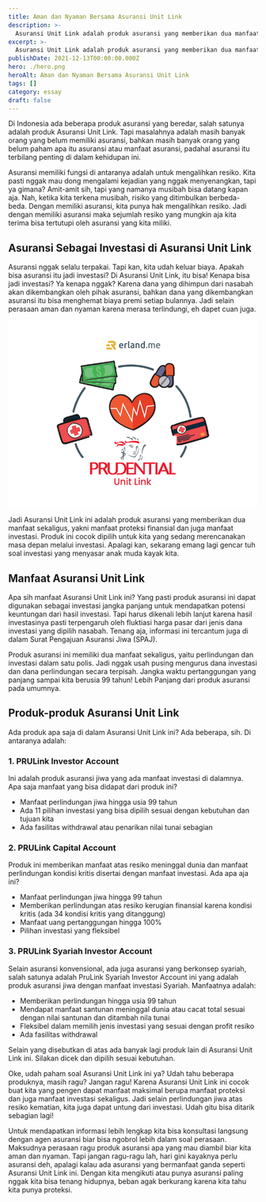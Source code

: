 ```yaml
---
title: Aman dan Nyaman Bersama Asuransi Unit Link
description: >-
  Asuransi Unit Link adalah produk asuransi yang memberikan dua manfaat sekaligus, yakni manfaat proteksi finansial dan manfaat investasi
excerpt: >-
  Asuransi Unit Link adalah produk asuransi yang memberikan dua manfaat sekaligus, yakni manfaat proteksi finansial dan manfaat investasi
publishDate: 2021-12-13T00:00:00.000Z
hero: ./hero.png
heroAlt: Aman dan Nyaman Bersama Asuransi Unit Link
tags: []
category: essay
draft: false
---
```


Di Indonesia ada beberapa produk asuransi yang beredar, salah satunya adalah produk Asuransi Unit Link. Tapi masalahnya adalah masih banyak orang yang belum memiliki asuransi, bahkan masih banyak orang yang belum paham apa itu asuransi atau manfaat asuransi, padahal asuransi itu terbilang penting di dalam kehidupan ini.

Asuransi memiliki fungsi di antaranya adalah untuk mengalihkan resiko. Kita pasti nggak mau dong mengalami kejadian yang nggak menyenangkan, tapi ya gimana? Amit-amit sih, tapi yang namanya musibah bisa datang kapan aja. Nah, ketika kita terkena musibah, risiko yang ditimbulkan berbeda-beda. Dengan memiliki asuransi, kita punya hak mengalihkan resiko. Jadi dengan memiliki asuransi maka sejumlah resiko yang mungkin aja kita terima bisa tertutupi oleh asuransi yang kita miliki.

## Asuransi Sebagai Investasi di Asuransi Unit Link

Asuransi nggak selalu terpakai. Tapi kan, kita udah keluar biaya. Apakah bisa asuransi itu jadi investasi? Di Asuransi Unit Link, itu bisa! Kenapa bisa jadi investasi? Ya kenapa nggak? Karena dana yang dihimpun dari nasabah akan dikembangkan oleh pihak asuransi, bahkan dana yang dikembangkan asuransi itu bisa menghemat biaya premi setiap bulannya. Jadi selain perasaan aman dan nyaman karena merasa terlindungi, eh dapet cuan juga.

![asuransi unit link prudential](./images/asuransi-unit-link-prudential.png)

Jadi Asuransi Unit Link ini adalah produk asuransi yang memberikan dua manfaat sekaligus, yakni manfaat proteksi finansial dan juga manfaat investasi. Produk ini cocok dipilih untuk kita yang sedang merencanakan masa depan melalui investasi. Apalagi kan, sekarang emang lagi gencar tuh soal investasi yang menyasar anak muda kayak kita.

## Manfaat Asuransi Unit Link

Apa sih manfaat Asuransi Unit Link ini? Yang pasti produk asuransi ini dapat digunakan sebagai investasi jangka panjang untuk mendapatkan potensi keuntungan dari hasil investasi. Tapi harus dikenali lebih lanjut karena hasil investasinya pasti terpengaruh oleh fluktiasi harga pasar dari jenis dana investasi yang dipilih nasabah. Tenang aja, informasi ini tercantum juga di dalam Surat Pengajuan Asuransi Jiwa (SPAJ).

Produk asuransi ini memiliki dua manfaat sekaligus, yaitu perlindungan dan investasi dalam satu polis. Jadi nggak usah pusing mengurus dana investasi dan dana perlindungan secara terpisah. Jangka waktu pertanggungan yang panjang sampai kita berusia 99 tahun! Lebih Panjang dari produk asuransi pada umumnya.

## Produk-produk Asuransi Unit Link

Ada produk apa saja di dalam Asuransi Unit Link ini? Ada beberapa, sih. Di antaranya adalah:

### 1\. PRULink Investor Account

Ini adalah produk asuransi jiwa yang ada manfaat investasi di dalamnya. Apa saja manfaat yang bisa didapat dari produk ini?

- Manfaat perlindungan jiwa hingga usia 99 tahun
- Ada 11 pilihan investasi yang bisa dipilih sesuai dengan kebutuhan dan tujuan kita
- Ada fasilitas withdrawal atau penarikan nilai tunai sebagian

### 2\. PRULink Capital Account

Produk ini memberikan manfaat atas resiko meninggal dunia dan manfaat perlindungan kondisi kritis disertai dengan manfaat investasi. Ada apa aja ini?

- Manfaat perlindungan jiwa hingga 99 tahun
- Memberikan perlindungan atas resiko kerugian finansial karena kondisi kritis (ada 34 kondisi kritis yang ditanggung)
- Manfaat uang pertanggungan hingga 100%
- Pilihan investasi yang fleksibel

### 3\. PRULink Syariah Investor Account

Selain asuransi konvensional, ada juga asuransi yang berkonsep syariah, salah satunya adalah PruLink Syariah Investor Account ini yang adalah produk asuransi jiwa dengan manfaat investasi Syariah. Manfaatnya adalah:

- Memberikan perlindungan hingga usia 99 tahun
- Mendapat manfaat santunan meninggal dunia atau cacat total sesuai dengan nilai santunan dan ditambah nila tunai
- Fleksibel dalam memilih jenis investasi yang sesuai dengan profit resiko
- Ada fasilitas withdrawal

Selain yang disebutkan di atas ada banyak lagi produk lain di Asuransi Unit Link ini. Silakan dicek dan dipilih sesuai kebutuhan.

Oke, udah paham soal Asuransi Unit Link ini ya? Udah tahu beberapa produknya, masih ragu? Jangan ragu! Karena Asuransi Unit Link ini cocok buat kita yang pengen dapat manfaat maksimal berupa manfaat proteksi dan juga manfaat investasi sekaligus. Jadi selain perlindungan jiwa atas resiko kematian, kita juga dapat untung dari investasi. Udah gitu bisa ditarik sebagian lagi!

Untuk mendapatkan informasi lebih lengkap kita bisa konsultasi langsung dengan agen asuransi biar bisa ngobrol lebih dalam soal perasaan. Maksudnya perasaan ragu produk asuransi apa yang mau diambil biar kita aman dan nyaman. Tapi jangan ragu-ragu lah, hari gini kayaknya perlu asuransi deh, apalagi kalau ada asuransi yang bermanfaat ganda seperti Asuransi Unit Link ini. Dengan kita mengikuti atau punya asuransi paling nggak kita bisa tenang hidupnya, beban agak berkurang karena kita tahu kita punya proteksi.
